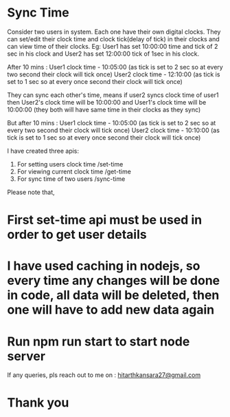 # Sync Time

Consider two users in system. Each one have their own digital clocks. They can set/edit their clock time and clock tick(delay of tick) in their clocks and can view time of their clocks.
Eg: User1 has set 10:00:00 time and tick of 2 sec in his clock and User2 has set 12:00:00 tick of 1sec in his clock.

After 10 mins :
User1 clock time - 10:05:00 (as tick is set to 2 sec so at every two second their clock will tick once) 
User2 clock time - 12:10:00 (as tick is set to 1 sec so at every once second their clock will tick once)


They can sync each other's time, means if user2 syncs clock time of user1 then
User2's clock time will be 10:00:00 and User1's clock time will be 10:00:00 (they both will have same time in their clocks as they sync)

But after 10 mins :
User1 clock time - 10:05:00 (as tick is set to 2 sec so at every two second their clock will tick once) 
User2 clock time - 10:10:00 (as tick is set to 1 sec so at every once second their clock will tick once)


I have created three apis:

1) For setting users clock time /set-time
2) For viewing current clock time /get-time
3) For sync time of two users /sync-time

Please note that, 
# First set-time api must be used in order to get user details 
# I have used caching in nodejs, so every time any changes will be done in code, all data will be deleted, then one will have to add new data again


#  Run npm run start to start node server

If any queries, pls reach out to me on : hitarthkansara27@gmail.com

# Thank you
